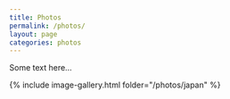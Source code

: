 ```yaml
---
title: Photos
permalink: /photos/
layout: page
categories: photos
---
```


Some text here…

{% include image-gallery.html folder="/photos/japan" %}
